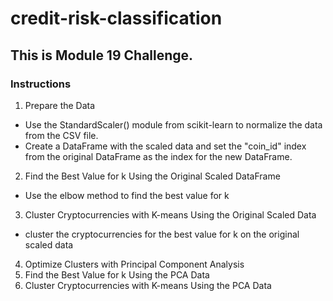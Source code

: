 # credit-risk-classification
## This is Module 19 Challenge. 

### Instructions
1. Prepare the Data
- Use the StandardScaler() module from scikit-learn to normalize the data from the CSV file.
- Create a DataFrame with the scaled data and set the "coin_id" index from the original DataFrame as the index for the new DataFrame.
2. Find the Best Value for k Using the Original Scaled DataFrame
- Use the elbow method to find the best value for k
3. Cluster Cryptocurrencies with K-means Using the Original Scaled Data
- cluster the cryptocurrencies for the best value for k on the original scaled data
4. Optimize Clusters with Principal Component Analysis
5. Find the Best Value for k Using the PCA Data
6. Cluster Cryptocurrencies with K-means Using the PCA Data


